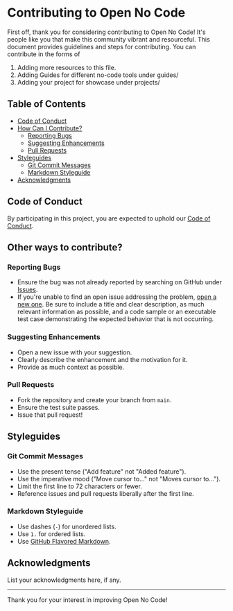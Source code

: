 # Contributing to Open No Code

First off, thank you for considering contributing to Open No Code! It's people like you that make this community vibrant and resourceful. This document provides guidelines and steps for contributing.
You can contribute in the forms of
1. Adding more resources to this file.
2. Adding Guides for different no-code tools under guides/
3. Adding your project for showcase under projects/

## Table of Contents

- [Code of Conduct](#code-of-conduct)
- [How Can I Contribute?](#how-can-i-contribute)
  - [Reporting Bugs](#reporting-bugs)
  - [Suggesting Enhancements](#suggesting-enhancements)
  - [Pull Requests](#pull-requests)
- [Styleguides](#styleguides)
  - [Git Commit Messages](#git-commit-messages)
  - [Markdown Styleguide](#markdown-styleguide)
- [Acknowledgments](#acknowledgments)

## Code of Conduct

By participating in this project, you are expected to uphold our [Code of Conduct](CODE_OF_CONDUCT.md).

## Other ways to contribute?

### Reporting Bugs

- Ensure the bug was not already reported by searching on GitHub under [Issues](https://github.com/yourusername/OpenNoCode/issues).
- If you're unable to find an open issue addressing the problem, [open a new one](https://github.com/yourusername/OpenNoCode/issues/new). Be sure to include a title and clear description, as much relevant information as possible, and a code sample or an executable test case demonstrating the expected behavior that is not occurring.

### Suggesting Enhancements

- Open a new issue with your suggestion.
- Clearly describe the enhancement and the motivation for it.
- Provide as much context as possible.

### Pull Requests

- Fork the repository and create your branch from `main`.
- Ensure the test suite passes.
- Issue that pull request!

## Styleguides

### Git Commit Messages

- Use the present tense ("Add feature" not "Added feature").
- Use the imperative mood ("Move cursor to..." not "Moves cursor to...").
- Limit the first line to 72 characters or fewer.
- Reference issues and pull requests liberally after the first line.

### Markdown Styleguide

- Use dashes (`-`) for unordered lists.
- Use `1.` for ordered lists.
- Use [GitHub Flavored Markdown](https://guides.github.com/features/mastering-markdown/).

## Acknowledgments

List your acknowledgments here, if any.

---

Thank you for your interest in improving Open No Code!
